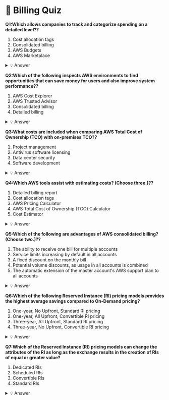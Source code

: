 # 🧠 Billing Quiz

**Q1:Which allows companies to track and categorize spending on a detailed level??**

1. Cost allocation tags
2. Consolidated billing 
3. AWS Budgets 
4. AWS Marketplace
<details>
<summary>💡 Answer</summary>

**Answer: Cost allocation tags**  
</details>

**Q2:Which of the following inspects AWS environments to find opportunities that can save money for users and also improve system performance??**

1. AWS Cost Explorer
2. AWS Trusted Advisor
3. Consolidated billing
4. Detailed billing
<details>
<summary>💡 Answer</summary>

**Answer: AWS Trusted Advisor**  
</details>

**Q3:What costs are included when comparing AWS Total Cost of Ownership (TCO) with on-premises TCO??**

1. Project management
2. Antivirus software licensing
3. Data center security
4. Software development
<details>
<summary>💡 Answer</summary>

**Answer: Data center security**  
</details>

**Q4:Which AWS tools assist with estimating costs? (Choose three.)??**

1. Detailed billing report
2. Cost allocation tags
3. AWS Pricing Calculator
4. AWS Total Cost of Ownership (TCO) Calculator
5. Cost Estimator
<details>
<summary>💡 Answer</summary>

**Answer: Cost allocation tags, AWS Pricing Calculator and AWS Total Cost of Ownership (TCO) Calculator**  
</details>

**Q5:Which of the following are advantages of AWS consolidated billing? (Choose two.)??**

1. The ability to receive one bill for multiple accounts
2. Service limits increasing by default in all accounts
3. A fixed discount on the monthly bill
4. Potential volume discounts, as usage in all accounts is combined
5. The automatic extension of the master account's AWS support plan to all accounts
<details>
<summary>💡 Answer</summary>

**Answer: The ability to receive one bill for multiple accounts and Potential volume discounts, as usage in all accounts is combined**  
</details>


**Q6:Which of the following Reserved Instance (RI) pricing models provides the highest average savings compared to On-Demand pricing?**

1. One-year, No Upfront, Standard RI pricing
2. One-year, All Upfront, Convertible RI pricing
3. Three-year, All Upfront, Standard RI pricing
4. Three-year, No Upfront, Convertible RI pricing
<details>
<summary>💡 Answer</summary>

**Answer: Three-year, All Upfront, Standard RI pricing**  
</details>


**Q7:Which of the Reserved Instance (RI) pricing models can change the attributes of the RI as long as the exchange results in the creation of RIs of equal or greater value?**

1. Dedicated RIs
2. Scheduled RIs
3. Convertible RIs
4. Standard RIs
<details>
<summary>💡 Answer</summary>

**Answer: Convertible RIs**  
</details>